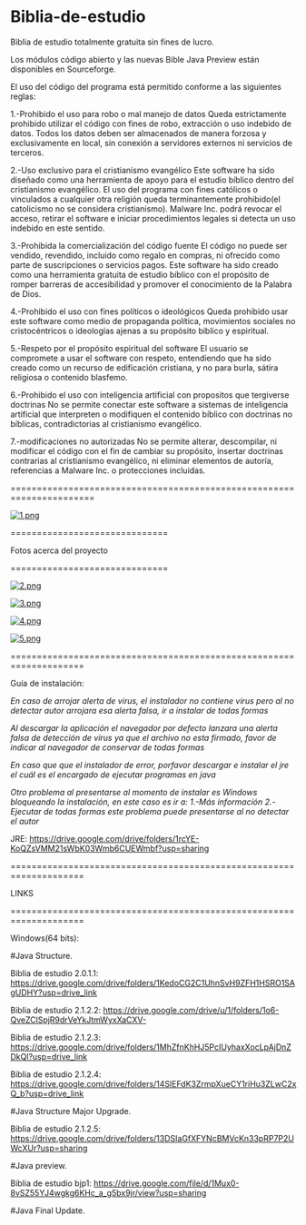 # Biblia-de-estudio
Biblia de estudio totalmente gratuita sin fines de lucro.

Los módulos código abierto y las nuevas Bible Java Preview están disponibles en Sourceforge.

El uso del código del programa está permitido conforme a las siguientes reglas:

1.-Prohibido el uso para robo o mal manejo de datos
Queda estrictamente prohibido utilizar el código con fines de robo, extracción o uso indebido de datos.
Todos los datos deben ser almacenados de manera forzosa y exclusivamente en local, sin conexión a servidores externos ni servicios de terceros.

2.-Uso exclusivo para el cristianismo evangélico
Este software ha sido diseñado como una herramienta de apoyo para el estudio bíblico dentro del cristianismo evangélico.
El uso del programa con fines católicos o vinculados a cualquier otra religión queda terminantemente prohibido(el catolicismo no se considera cristianismo).
Malware Inc. podrá revocar el acceso, retirar el software e iniciar procedimientos legales si detecta un uso indebido en este sentido.

3.-Prohibida la comercialización del código fuente
El código no puede ser vendido, revendido, incluido como regalo en compras, ni ofrecido como parte de suscripciones o servicios pagos.
Este software ha sido creado como una herramienta gratuita de estudio bíblico con el propósito de romper barreras de accesibilidad y promover el conocimiento de la Palabra de Dios.

4.-Prohibido el uso con fines políticos o ideológicos
Queda prohibido usar este software como medio de propaganda política, movimientos sociales no cristocéntricos o ideologías ajenas a su propósito bíblico y espiritual.

5.-Respeto por el propósito espiritual del software
El usuario se compromete a usar el software con respeto, entendiendo que ha sido creado como un recurso de edificación cristiana, y no para burla, sátira religiosa o contenido blasfemo.

6.-Prohibido el uso con inteligencia artificial con propositos que tergiverse doctrinas
No se permite conectar este software a sistemas de inteligencia artificial que interpreten o modifiquen el contenido bíblico con doctrinas no bíblicas, contradictorias al cristianismo evangélico.

7.-modificaciones no autorizadas
No se permite alterar, descompilar, ni modificar el código con el fin de cambiar su propósito, insertar doctrinas contrarias al cristianismo evangélico, ni eliminar elementos de autoría, referencias a Malware Inc. o protecciones incluidas.

======================================================================


[![1.png](https://i.postimg.cc/XJpjRPX0/1.png)](https://postimg.cc/8JggWthy)


==============================

Fotos acerca del proyecto

==============================

[![2.png](https://i.postimg.cc/2jnR1YsK/2.png)](https://postimg.cc/7bPQRFY3)

[![3.png](https://i.postimg.cc/kg1L0gSB/3.png)](https://postimg.cc/CR8vDYmg)

[![4.png](https://i.postimg.cc/qMQFKvjj/4.png)](https://postimg.cc/56YpdbcC)

[![5.png](https://i.postimg.cc/3N1t2tCd/5.png)](https://postimg.cc/QKBg3kz3)

====================================================================

Guía de instalación:

*En caso de arrojar alerta de virus, el instalador no contiene virus 
pero al no detectar autor arrojara esa alerta falsa, ir a instalar 
de todas formas*


*Al descargar la aplicación el navegador por defecto lanzara una alerta falsa de detección de virus 
ya que el archivo no esta firmado, favor de indicar al navegador de conservar de todas formas*

*En caso que que el instalador de error, porfavor descargar e instalar el jre el cuál es el encargado 
de ejecutar programas en java*

*Otro problema al presentarse al momento de instalar es Windows bloqueando la instalación, en este caso es ir a:
1.-Más información
2.-Ejecutar de todas formas
este problema puede presentarse al no detectar el autor*

JRE: https://drive.google.com/drive/folders/1rcYE-KoQZsVMM21sWbK03Wmb6CUEWmbf?usp=sharing

====================================================================

LINKS

====================================================================

Windows(64 bits):

#Java Structure.

Biblia de estudio 2.0.1.1: https://drive.google.com/drive/folders/1KedoCG2C1UhnSvH9ZFH1HSRO1SAgUDHY?usp=drive_link

Biblia de estudio 2.1.2.2: https://drive.google.com/drive/u/1/folders/1o6-QveZClSpjR9drVeYkJtmWyxXaCXV-

Biblia de estudio 2.1.2.3: https://drive.google.com/drive/folders/1MhZfnKhHJ5PcIUyhaxXocLpAjDnZDkQl?usp=drive_link

Biblia de estudio 2.1.2.4: https://drive.google.com/drive/folders/14SlEFdK3ZrmpXueCY1riHu3ZLwC2xQ_b?usp=drive_link


#Java Structure Major Upgrade.

Biblia de estudio 2.1.2.5: https://drive.google.com/drive/folders/13DSIaGfXFYNcBMVcKn33pRP7P2UWcXUr?usp=sharing

#Java preview.

Biblia de estudio bjp1: https://drive.google.com/file/d/1Mux0-8vSZ55YJ4wgkg6KHc_a_g5bx9jr/view?usp=sharing

#Java Final Update.
